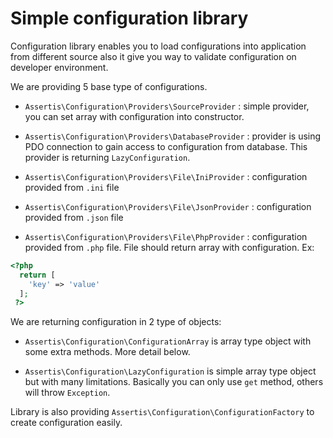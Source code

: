 # Simple configuration library

Configuration library enables you to load configurations into application from different source also it give you way to
validate configuration on developer environment.
 
We are providing 5 base type of configurations.

* `Assertis\Configuration\Providers\SourceProvider` : simple provider, you can set array with configuration into constructor.

* `Assertis\Configuration\Providers\DatabaseProvider` : provider is using PDO connection to gain access to configuration from database.
This provider is returning `LazyConfiguration`.

* `Assertis\Configuration\Providers\File\IniProvider` : configuration provided from `.ini` file
 
* `Assertis\Configuration\Providers\File\JsonProvider` : configuration provided from `.json` file

* `Assertis\Configuration\Providers\File\PhpProvider` : configuration provided from `.php` file. File should return array
with configuration. Ex:
```php
<?php
  return [
    'key' => 'value'
  ];
 ?>

````

We are returning configuration in 2 type of objects:

* `Assertis\Configuration\ConfigurationArray` is array type object with some extra methods. More detail below.  

* `Assertis\Configuration\LazyConfiguration` is simple array type object but with many limitations. Basically you can
only use `get` method, others will throw `Exception`. 

Library is also providing `Assertis\Configuration\ConfigurationFactory` to create configuration easily. 